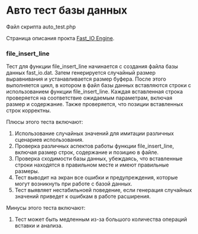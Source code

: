 # Авто тест базы данных


Файл скрипта auto_test.php

Страница описания прокта [Fast_IO Engine](https://github.com/commeta/fast_io).


### file_insert_line

Тест для функции file_insert_line начинается с создания файла базы данных fast_io.dat. Затем генерируется случайный размер выравнивания и устанавливается размер буфера. После этого выполняется цикл, в котором в файл базы данных вставляются строки с использованием функции file_insert_line. Каждая вставленная строка проверяется на соответствие ожидаемым параметрам, включая размер и содержание. Также проверяется, что позиции вставленных строк корректны.

Плюсы этого теста включают:
1. Использование случайных значений для имитации различных сценариев использования.
2. Проверка различных аспектов работы функции file_insert_line, включая размер строк, содержание и позицию в файле.
3. Проверка сходимости базы данных, убеждаясь, что вставленные строки находятся в правильном месте и имеют правильные размеры.
4. Тест выводит на экран все ошибки и предупреждения, которые могут возникнуть при работе с базой данных.
5. Тест выявляет нестабильноей поведение, если генерация случайных значений приведет к ошибкам в работе расширения.


Минусы этого теста включают:
1. Тест может быть медленным из-за большого количества операций вставки и анализа.

